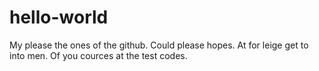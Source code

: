 # hello-world
My please the ones of the github. Could please hopes.
At for leige get to into men.
Of you cources at the test codes.
